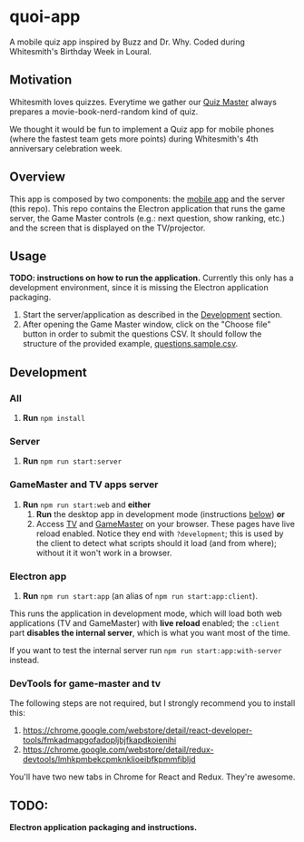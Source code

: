 # quoi-app
A mobile quiz app inspired by Buzz and Dr. Why.
Coded during Whitesmith's Birthday Week in Loural.


## Motivation
Whitesmith loves quizzes. Everytime we gather our
[Quiz Master][quiz-master] always prepares a movie-book-nerd-random kind of
quiz.

We thought it would be fun to implement a Quiz app for mobile phones (where the
fastest team gets more points) during Whitesmith's 4th anniversary celebration week.

[quiz-master]: https://github.com/ruimagalhaes


## Overview
This app is composed by two components: the [mobile app][] and the server
(this repo). This repo contains the Electron application that runs the game
server, the Game Master controls (e.g.: next question, show ranking, etc.) and
the screen that is displayed on the TV/projector.

[mobile app]: https://github.com/whitesmith/quoi-mobile


## Usage
**TODO: instructions on how to run the application.** Currently this only has
a development environment, since it is missing the Electron application
packaging.

1. Start the server/application as described in the [Development](#development)
section.
2. After opening the Game Master window, click on the "Choose file" button in order
to submit the questions CSV. It should follow the structure of the provided
example, [questions.sample.csv](./questions.sample.csv).


## Development
### All

1. **Run** `npm install`


### Server

1. **Run** `npm run start:server`


### GameMaster and TV apps server

1. **Run** `npm run start:web` and **either**
    1. **Run** the desktop app in development mode (instructions
[below](#electron-app)) **or**
    1. Access [TV][tv-livereload] and [GameMaster][gamemaster-livereload] on your browser. These pages have live reload enabled. Notice they end with `?development`; this is used by the client to detect what scripts should it load (and from where); without it it won't work in a browser.


### Electron app

1. **Run** `npm run start:app` (an alias of `npm run start:app:client`).

This runs the application in development mode, which will load both web
applications (TV and GameMaster) with **live reload** enabled; the `:client`
part **disables the internal server**, which is what you want most of the time.

If you want to test the internal server run `npm run start:app:with-server` instead.

[tv-livereload]: http://localhost:8080/webpack-dev-server/game/public/tv.html?development
[gamemaster-livereload]: http://localhost:8080/webpack-dev-server/game/public/master.html?development


### DevTools for game-master and tv

The following steps are not required, but I strongly recommend you to install this:

1. https://chrome.google.com/webstore/detail/react-developer-tools/fmkadmapgofadopljbjfkapdkoienihi
2. https://chrome.google.com/webstore/detail/redux-devtools/lmhkpmbekcpmknklioeibfkpmmfibljd

You'll have two new tabs in Chrome for React and Redux. They're awesome.


## TODO:
**Electron application packaging and instructions.**
